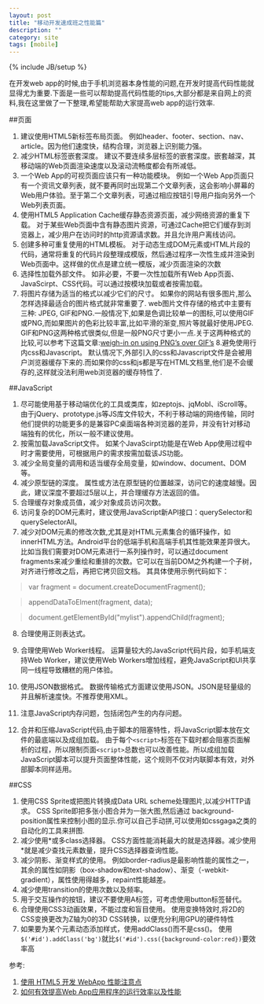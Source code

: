 ```yaml
---
layout: post
title: "移动开发速成班之性能篇"
description: ""
category: site
tags: [mobile]
---
```

{% include JB/setup %}

在开发web app的时候,由于手机浏览器本身性能的问题,在开发时提高代码性能就显得尤为重要.下面是一些可以帮助提高代码性能的tips,大部分都是来自网上的资料,我在这里做了一下整理,希望能帮助大家提高web app的运行效率.

##页面
1. 建议使用HTML5新标签布局页面。
例如header、footer、section、nav、article。因为他们速度快，结构合理，浏览器上识别能力强。
2. 减少HTML标签嵌套深度。
建议不要连续多层标签的嵌套深度。嵌套越深，其移动端的Web页面渲染速度以及滚动流畅度都会有所减低。
3. 一个Web App的可视页面应该只有一种功能模块。
例如一个Web App页面只有一个资讯文章列表，就不要再同时出现第二个文章列表，这会影响小屏幕的Web用户体验。至于第二个文章列表，可通过相应按钮引导用户指向另外一个Web列表页面。
4. 使用HTML5 Application Cache缓存静态资源页面，减少网络资源的重复下载。
对于某些Web页面中含有静态图片资源，可通过Cache把它们缓存到浏览器上，减少用户在访问时的http资源请求数。并且允许用户离线访问。
5. 创建多种可重复使用的HTML模板。
对于动态生成DOM元素或HTML片段的代码，通常将重复的代码片段整理成模版，然后通过程序一次性生成并渲染到Web页面中。这样做的优点是建立统一模版，减少页面渲染的次数
6. 选择性加载外部文件。
如非必要，不要一次性加载所有Web App页面、JavaScirpt、CSS代码。可以通过按模块加载或者按需加载。
7. 将图片存储为适当的格式以减少它们的尺寸。
如果你的网站有很多图片,那么怎样选择最适合的图片格式就非常重要了. web图片文件存储的格式中主要有三种: JPEG, GIF和PNG.一般情况下,如果是色调比较单一的图标,可以使用GIF或PNG,而如果图片的色彩比较丰富,比如平滑的渐变,照片等就最好使用JPEG. 
GIF和PNG这两种格式很类似,但是一般PNG尺寸更小一点.关于这两种格式的比较,可以参考下这篇文章:<a title="Getting the Most Out of PNG on Coding Horror." href="http://www.codinghorror.com/blog/archives/000810.html">weigh-in on using PNG’s  over GIF’s</a>
8.避免使用行内css和Javascript。
默认情况下,外部引入的css和Javascript文件是会被用户浏览器缓存下来的.而如果你的css和js都是写在HTML文档里,他们是不会缓存的,这样就没法利用web浏览器的缓存特性了.


##JavaScript
1. 尽可能使用基于移动端优化的工具或类库，如zeptojs、jqMobl、iScroll等。
由于jQuery、prototype.js等JS库文件较大，不利于移动端的网络传输，同时他们提供的功能更多的是兼容PC桌面端各种浏览器的差异，并没有针对移动端独有的优化，所以一般不建议使用。
2. 按需加载JavaScript文件。
如某个JavaScirpt功能是在Web App使用过程中时才需要使用，可根据用户的需求按需加载该JS功能。
3. 减少全局变量的调用和适当缓存全局变量，如window、document、DOM等。
4. 减少原型链的深度。
属性或方法在原型链的位置越深，访问它的速度越慢。因此，建议深度不要超过5层以上，并合理缓存方法返回的值。
5. 合理缓存对象成员值，减少对象成员访问次数。
6. 访问复杂的DOM元素时，建议使用JavaScript新API接口：querySelector和querySelectorAll。
7. 减少对DOM元素的修改次数,尤其是对HTML元素集合的循环操作，如innerHTML方法。Android平台的低端手机和高端手机其性能效果差异很大。
比如当我们需要对DOM元素进行一系列操作时，可以通过document fragments来减少重绘和重排的次数。它可以在当前DOM之外构建一个子树，对齐进行修改之后，再把它拷贝回文档。
其具体使用示例代码如下：

>var fragment = document.createDocumentFragment();

>appendDataToElment(fragment, data);

>document.getElementById("mylist").appendChild(fragment);
	
8. 合理使用正则表达式。
9. 合理使用Web Worker线程。
运算量较大的JavaScript代码片段，如手机端支持Web Worker，建议使用Web Workers增加线程，避免JavaScript和UI共享同一线程导致糟糕的用户体验。
10. 使用JSON数据格式。
数据传输格式方面建议使用JSON。JSON是轻量级的并且解析速度快。不推荐使用XML。
11. 注意JavaScript内存问题，包括闭包产生的内存问题。 

13. 合并和压缩JavaScript代码,由于脚本的阻塞特性，将JavaScript脚本放在文件的最底端以及成组加载。
由于每个`<script>`标签在下载时都会阻塞页面解析的过程，所以限制页面`<script>`总数也可以改善性能。所以成组加载JavaScript脚本可以提升页面整体性能，这个规则不仅对内联脚本有效，对外部脚本同样适用。


##CSS
1. 使用CSS Sprite或把图片转换成Data URL scheme处理图片,以减少HTTP请求。
CSS Sprite即把多张小图合并为一张大图,然后通过 background-position属性来控制小图的显示.你可以自己手动拼,可以使用如cssgaga之类的自动化的工具来拼图.
2. 减少使用\*或多class选择器。
CSS方面性能消耗最大的就是选择器。减少使用\*就是减少查找元素数量，提升CSS选择器查询性能。
3. 减少阴影、渐变样式的使用。
例如border-radius是最影响性能的属性之一，其余的属性如阴影（box-shadow和text-shadow）、渐变（-webkit-gradient），属性使用得越多，repaint性能越差。
4. 减少使用transition的使用次数以及频率。
5. 用于交互操作的按钮，建议不要使用A标签，可考虑使用button标签替代。
6. 合理使用CSS3动画效果，不能过度和盲目使用。
使用变换特效时,将2D的CSS变换更改为Z轴为0的3D CSS转换，以便充分利用GPU的硬件特性
7. 如果要为某个元素动态添加样式，使用addClass()而不是css()。	
使用`$('#id').addClass('bg')`就比`$('#id').css({background-color:red})`要效率高


参考:
1. [使用 HTML5 开发 WebApp 性能注意点](http://software.intel.com/zh-cn/articles/phonegap-html5) 
2. [如何有效提高Web App应用程序的运行效率以及性能](http://h5dev.uc.cn/article-23-1.html) 












